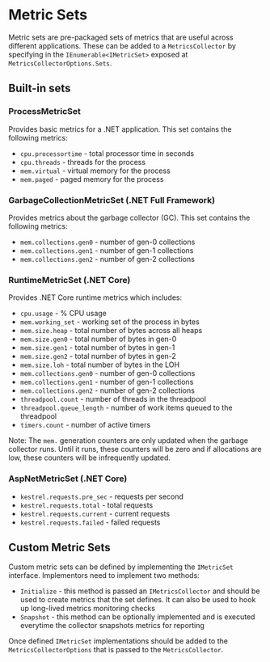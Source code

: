 # Metric Sets

Metric sets are pre-packaged sets of metrics that are useful across different applications. These can be added to a `MetricsCollector` by specifying in the `IEnumerable<IMetricSet>` exposed at `MetricsCollectorOptions.Sets`.

## Built-in sets

### ProcessMetricSet

Provides basic metrics for a .NET application. This set contains the following metrics:

 - `cpu.processortime` - total processor time in seconds
 - `cpu.threads` - threads for the process
 - `mem.virtual` - virtual memory for the process
 - `mem.paged` - paged memory for the process

### GarbageCollectionMetricSet (.NET Full Framework)

Provides metrics about the garbage collector (GC). This set contains the following metrics:

 - `mem.collections.gen0` - number of gen-0 collections
 - `mem.collections.gen1` - number of gen-1 collections
 - `mem.collections.gen2` - number of gen-2 collections

### RuntimeMetricSet (.NET Core)

Provides .NET Core runtime metrics which includes:

 - `cpu.usage` - % CPU usage
 - `mem.working_set` - working set of the process in bytes
 - `mem.size.heap` - total number of bytes across all heaps
 - `mem.size.gen0` - total number of bytes in gen-0
 - `mem.size.gen1` - total number of bytes in gen-1
 - `mem.size.gen2` - total number of bytes in gen-2
 - `mem.size.loh` - total number of bytes in the LOH
 - `mem.collections.gen0` - number of gen-0 collections
 - `mem.collections.gen1` - number of gen-1 collections
 - `mem.collections.gen2` - number of gen-2 collections
 - `threadpool.count` - number of threads in the threadpool
 - `threadpool.queue_length` - number of work items queued to the threadpool
 - `timers.count` - number of active timers

 Note: The `mem.` generation counters are only updated when the garbage collector runs.
 Until it runs, these counters will be zero and if allocations are low, these counters will be infrequently updated.

### AspNetMetricSet (.NET Core)

 - `kestrel.requests.pre_sec` - requests per second
 - `kestrel.requests.total` - total requests
 - `kestrel.requests.current` - current requests
 - `kestrel.requests.failed` - failed requests

## Custom Metric Sets

Custom metric sets can be defined by implementing the `IMetricSet` interface. Implementors need to implement two methods:

 - `Initialize` - this method is passed an `IMetricsCollector` and should be used to create metrics that the set defines. It can also be used to hook up long-lived metrics monitoring checks
 - `Snapshot` - this method can be optionally implemented and is executed everytime the collector snapshots metrics for reporting

 Once defined `IMetricSet` implementations should be added to the `MetricsCollectorOptions` that is passed to the `MetricsCollector`.